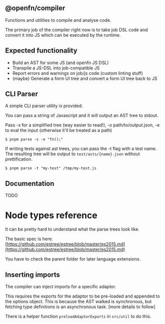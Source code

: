 ## @openfn/compiler

Functions and utilities to compile and analyse code.

The primary job of the compiler right now is to take job DSL code and convert it into JS which can be executed by the runtime.

## Expected functionality

- Build an AST for some JS (and openfn JS DSL)
- Transpile a JS-DSL into job-compatible JS
- Report errors and warnings on job/js code (custom linting stuff)
- (maybe) Generate a form UI tree and convert a form UI tree back to JS

## CLI Parser

A simple CLI parser utility is provided.

You can pass a string of Javascript and it will output an AST tree to stdout.

Pass -s for a simplified tree (way easier to read!), -o path/to/output.json, -e to eval the input (otherwise it'll be treated as a path)

`$ pnpm parse -s -e "fn();"`

If writing tests against ast trees, you can pass the -t flag with a test name. The resulting tree will be output to `test/asts/{name}.json` without prettification.

`$ pnpm parse -t "my-test" /tmp/my-test.js`

## Documentation

TODO

# Node types reference

It can be pretty hard to understand what the parse trees look like.

The basic spec is here: [https://github.com/estree/estree/blob/master/es2015.md](https://github.com/estree/estree/blob/master/es2015.md)

You have to check the parent folder for later language extensions.

## Inserting imports

The compiler can inject imports for a specific adaptor.

This requires the exports for the adaptor to be pre-loaded and appended to the options object. This is because the AST walked is synchronous, but fetching type definitions is an asynchronous task. [more details to follow]

There is a helper function `preloadAdaptorExports` in `src/util` to do this.

